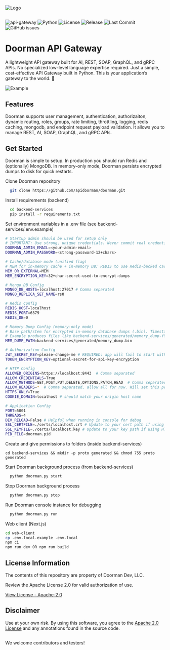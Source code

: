 
![Logo](https://i.ibb.co/VpDyBMnk/doorman-gateway-logo.png)

##

![api-gateway](https://img.shields.io/badge/API-Gateway-blue)
![Python](https://img.shields.io/badge/Python-3.10%2B-blue)
![License](https://img.shields.io/badge/license-Apache%202.0-green)
![Release](https://img.shields.io/badge/release-v1.0.0-brightgreen)
![Last Commit](https://img.shields.io/github/last-commit/apidoorman/doorman)
![GitHub issues](https://img.shields.io/github/issues/apidoorman/doorman)

##

# Doorman API Gateway
A lightweight API gateway built for AI, REST, SOAP, GraphQL, and gRPC APIs. No specialized low-level language expertise required. Just a simple, cost-effective API Gateway built in Python. This is your application’s gateway to the world. 🐍

![Example](https://i.ibb.co/jkwPWdnm/Image-9-26-25-at-10-12-PM.png)

## Features
Doorman supports user management, authentication, authorizaiton, dynamic routing, roles, groups, rate limiting, throttling, logging, redis caching, mongodb, and endpoint request payload validation. It allows you to manage REST, AI, SOAP, GraphQL, and gRPC APIs.

## Get Started
Doorman is simple to setup. In production you should run Redis and (optionally) MongoDB. In memory-only mode, Doorman persists encrypted dumps to disk for quick restarts.

Clone Doorman repository

```bash
  git clone https://github.com/apidoorman/doorman.git
```

Install requirements (backend)

```bash
  cd backend-services
  pip install -r requirements.txt
```

Set environment variables in a .env file (see backend-services/.env.example)
```bash
# Startup admin should be used for setup only
# IMPORTANT: Use strong, unique credentials. Never commit real credentials to version control.
DOORMAN_ADMIN_EMAIL=<your-admin-email>
DOORMAN_ADMIN_PASSWORD=<strong-password-12+chars>

# Cache/database mode (unified flag)
# MEM for in-memory cache + in-memory DB; REDIS to use Redis-backed cache (DB can still be memory-only)
MEM_OR_EXTERNAL=MEM
MEM_ENCRYPTION_KEY=32+char-secret-used-to-encrypt-dumps

# Mongo DB Config
MONGO_DB_HOSTS=localhost:27017 # Comma separated
MONGO_REPLICA_SET_NAME=rs0

# Redis Config
REDIS_HOST=localhost
REDIS_PORT=6379
REDIS_DB=0

# Memory Dump Config (memory-only mode)
# Base path/stem for encrypted in-memory database dumps (.bin). Timestamp is appended.
# Example produces files like backend-services/generated/memory_dump-YYYYMMDDTHHMMSSZ.bin
MEM_DUMP_PATH=backend-services/generated/memory_dump.bin

# Authorization Config
JWT_SECRET_KEY=please-change-me # REQUIRED: app will fail to start without this
TOKEN_ENCRYPTION_KEY=optional-secret-for-api-key-encryption

# HTTP Config
ALLOWED_ORIGINS=https://localhost:8443  # Comma separated
ALLOW_CREDENTIALS=True
ALLOW_METHODS=GET,POST,PUT,DELETE,OPTIONS,PATCH,HEAD  # Comma separated
ALLOW_HEADERS=*  # Comma separated, allow all for now. Will set this per API
HTTPS_ONLY=True
COOKIE_DOMAIN=localhost # should match your origin host name

# Application Config
PORT=5001
THREADS=4
DEV_RELOAD=False # Helpful when running in console for debug
SSL_CERTFILE=./certs/localhost.crt # Update to your cert path if using HTTPS_ONLY
SSL_KEYFILE=./certs/localhost.key # Update to your key path if using HTTPS_ONLY
PID_FILE=doorman.pid
```

Create and give permissions to folders (inside backend-services)

```
cd backend-services && mkdir -p proto generated && chmod 755 proto generated
```

Start Doorman background process (from backend-services)
    
```bash
  python doorman.py start
```

Stop Doorman background process
    
```bash
  python doorman.py stop
```

Run Doorman console instance for debugging
    
```bash
  python doorman.py run
```

Web client (Next.js)

```bash
cd web-client
cp .env.local.example .env.local
npm ci
npm run dev OR npm run build
```

## License Information
The contents of this repository are property of Doorman Dev, LLC.

Review the Apache License 2.0 for valid authorization of use.

[View License - Apache-2.0](https://www.apache.org/licenses/LICENSE-2.0)


## Disclaimer
Use at your own risk. By using this software, you agree to the [Apache 2.0 License](https://www.apache.org/licenses/LICENSE-2.0) and any annotations found in the source code.

##

We welcome contributors and testers!
